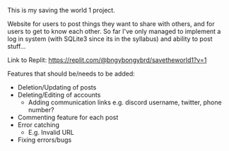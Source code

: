 This is my saving the world 1 project.

Website for users to post things they want to share with others, and for users to get to know each other.
So far I've only managed to implement a log in system (with SQLite3 since its in the syllabus) and ability to post stuff...

Link to Replit:
https://replit.com/@bngybongybrd/savetheworld1?v=1

Features that should be/needs to be added:
- Deletion/Updating of posts
- Deleting/Editing of accounts
  - Adding communication links e.g. discord username, twitter, phone number?
- Commenting feature for each post
- Error catching
  - E.g. Invalid URL
- Fixing errors/bugs
